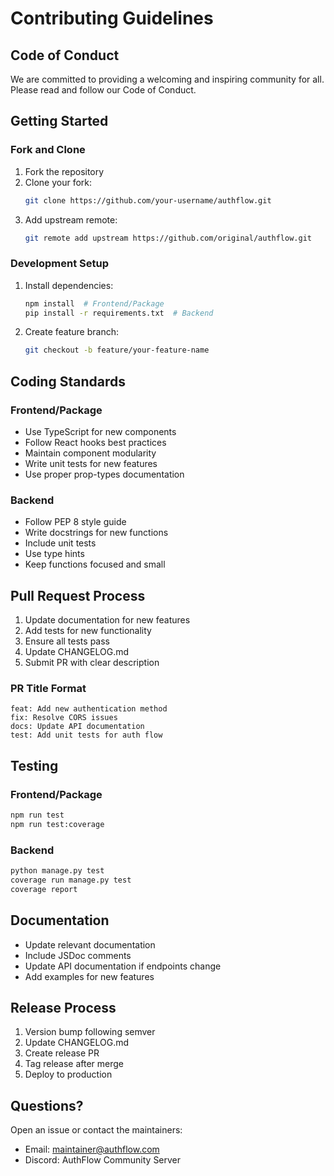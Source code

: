 # Contributing Guidelines

## Code of Conduct
We are committed to providing a welcoming and inspiring community for all. Please read and follow our Code of Conduct.

## Getting Started

### Fork and Clone
1. Fork the repository
2. Clone your fork:
   ```bash
   git clone https://github.com/your-username/authflow.git
   ```
3. Add upstream remote:
   ```bash
   git remote add upstream https://github.com/original/authflow.git
   ```

### Development Setup
1. Install dependencies:
   ```bash
   npm install  # Frontend/Package
   pip install -r requirements.txt  # Backend
   ```
2. Create feature branch:
   ```bash
   git checkout -b feature/your-feature-name
   ```

## Coding Standards

### Frontend/Package
- Use TypeScript for new components
- Follow React hooks best practices
- Maintain component modularity
- Write unit tests for new features
- Use proper prop-types documentation

### Backend
- Follow PEP 8 style guide
- Write docstrings for new functions
- Include unit tests
- Use type hints
- Keep functions focused and small

## Pull Request Process

1. Update documentation for new features
2. Add tests for new functionality
3. Ensure all tests pass
4. Update CHANGELOG.md
5. Submit PR with clear description

### PR Title Format
```
feat: Add new authentication method
fix: Resolve CORS issues
docs: Update API documentation
test: Add unit tests for auth flow
```

## Testing

### Frontend/Package
```bash
npm run test
npm run test:coverage
```

### Backend
```bash
python manage.py test
coverage run manage.py test
coverage report
```

## Documentation

- Update relevant documentation
- Include JSDoc comments
- Update API documentation if endpoints change
- Add examples for new features

## Release Process

1. Version bump following semver
2. Update CHANGELOG.md
3. Create release PR
4. Tag release after merge
5. Deploy to production

## Questions?

Open an issue or contact the maintainers:
- Email: maintainer@authflow.com
- Discord: AuthFlow Community Server